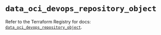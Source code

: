 # `data_oci_devops_repository_object`

Refer to the Terraform Registry for docs: [`data_oci_devops_repository_object`](https://registry.terraform.io/providers/hashicorp/oci/7.19.0/docs/data-sources/devops_repository_object).

